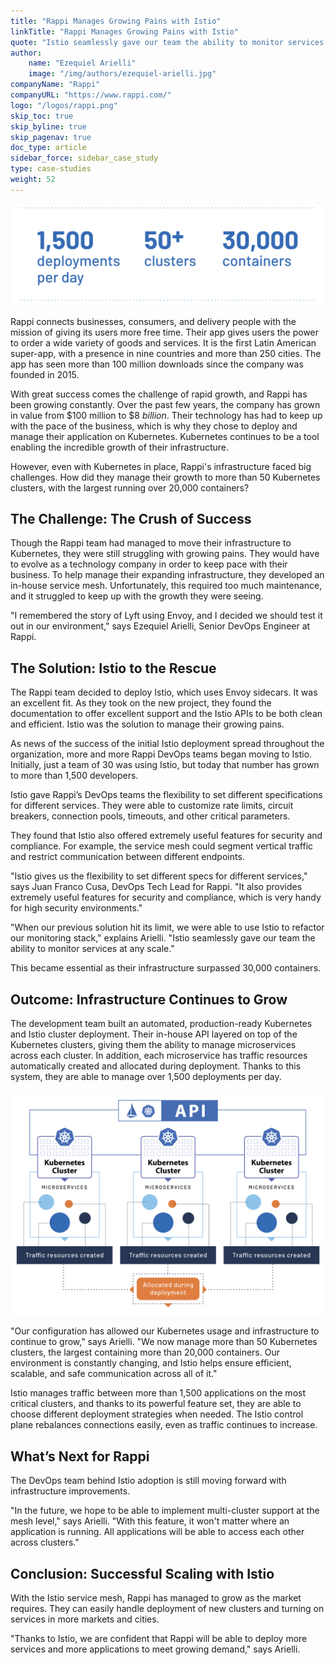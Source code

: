```yaml
---
title: "Rappi Manages Growing Pains with Istio"
linkTitle: "Rappi Manages Growing Pains with Istio"
quote: "Istio seamlessly gave our team the ability to monitor services at any scale." 
author:
    name: "Ezequiel Arielli"
    image: "/img/authors/ezequiel-arielli.jpg"
companyName: "Rappi"
companyURL: "https://www.rappi.com/"
logo: "/logos/rappi.png"
skip_toc: true
skip_byline: true
skip_pagenav: true
doc_type: article
sidebar_force: sidebar_case_study
type: case-studies
weight: 52
---
```


![1500 deployments per day, 50+ clusters, 30,000 containers](./rappi-statistics.png)

Rappi connects businesses, consumers, and delivery people with the mission of giving its users more free time. Their app gives users the power to order a wide variety of goods and services. It is the first Latin American super-app, with a presence in nine countries and more than 250 cities. The app has seen more than 100 million downloads since the company was founded in 2015.

With great success comes the challenge of rapid growth, and Rappi has been growing constantly. Over the past few years, the company has grown in value from $100 million to $8 _billion_. Their technology has had to keep up with the pace of the business, which is why they chose to deploy and manage their application on Kubernetes. Kubernetes continues to be a tool enabling the incredible growth of their infrastructure.

However, even with Kubernetes in place, Rappi's infrastructure faced big challenges. How did they manage their growth to more than 50 Kubernetes clusters, with the largest running over 20,000 containers?

## The Challenge: The Crush of Success

Though the Rappi team had managed to move their infrastructure to Kubernetes, they were still struggling with growing pains. They would have to evolve as a technology company in order to keep pace with their business. To help manage their expanding infrastructure, they developed an in-house service mesh. Unfortunately, this required too much maintenance, and it struggled to keep up with the growth they were seeing.

"I remembered the story of Lyft using Envoy, and I decided we should test it out in our environment," says Ezequiel Arielli, Senior DevOps Engineer at Rappi.

## The Solution: Istio to the Rescue

The Rappi team decided to deploy Istio, which uses Envoy sidecars. It was an excellent fit. As they took on the new project, they found the documentation to offer excellent support and the Istio APIs to be both clean and efficient. Istio was the solution to manage their growing pains.

As news of the success of the initial Istio deployment spread throughout the organization, more and more Rappi DevOps teams began moving to Istio. Initially, just a team of 30 was using Istio, but today that number has grown to more than 1,500 developers.

Istio gave Rappi’s DevOps teams the flexibility to set different specifications for different services. They were able to customize rate limits, circuit breakers, connection pools, timeouts, and other critical parameters.

They found that Istio also offered extremely useful features for security and compliance. For example, the service mesh could segment vertical traffic and restrict communication between different endpoints.

"Istio gives us the flexibility to set different specs for different services," says Juan Franco Cusa, DevOps Tech Lead for Rappi. "It also provides extremely useful features for security and compliance, which is very handy for high security environments."

"When our previous solution hit its limit, we were able to use Istio to refactor our monitoring stack," explains Arielli. "Istio seamlessly gave our team the ability to monitor services at any scale."

This became essential as their infrastructure surpassed 30,000 containers.

## Outcome: Infrastructure Continues to Grow

The development team built an automated, production-ready Kubernetes and Istio cluster deployment. Their in-house API layered on top of the Kubernetes clusters, giving them the ability to manage microservices across each cluster. In addition, each microservice has traffic resources automatically created and allocated during deployment. Thanks to this system, they are able to manage over 1,500 deployments per day.

![The Rappi Istio deployment covers multiple clusters.](./rappi-infrastructure.png)

"Our configuration has allowed our Kubernetes usage and infrastructure to continue to grow," says Arielli. "We now manage more than 50 Kubernetes clusters, the largest containing more than 20,000 containers. Our environment is constantly changing, and Istio helps ensure efficient, scalable, and safe communication across all of it."

Istio manages traffic between more than 1,500 applications on the most critical clusters, and thanks to its powerful feature set, they are able to choose different deployment strategies when needed. The Istio control plane rebalances connections easily, even as traffic continues to increase.

## What’s Next for Rappi

The DevOps team behind Istio adoption is still moving forward with infrastructure improvements.

"In the future, we hope to be able to implement multi-cluster support at the mesh level," says Arielli. "With this feature, it won't matter where an application is running. All applications will be able to access each other across clusters."

## Conclusion: Successful Scaling with Istio

With the Istio service mesh, Rappi has managed to grow as the market requires. They can easily handle deployment of new clusters and turning on services in more markets and cities.

"Thanks to Istio, we are confident that Rappi will be able to deploy more services and more applications to meet growing demand," says Arielli.
